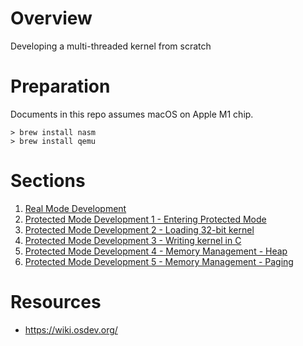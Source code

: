# Overview

Developing a multi-threaded kernel from scratch

# Preparation

Documents in this repo assumes macOS on Apple M1 chip.

```shell
> brew install nasm
> brew install qemu
```

# Sections

1. [Real Mode Development](./doc/real_mode_development.md)
2. [Protected Mode Development 1 - Entering Protected Mode](./doc/protected_mode_development_1.md)
3. [Protected Mode Development 2 - Loading 32-bit kernel](./doc/protected_mode_development_2.md)
4. [Protected Mode Development 3 - Writing kernel in C](./doc/protected_mode_development_3.md)
5. [Protected Mode Development 4 - Memory Management - Heap](./doc/protected_mode_development_4.md)
6. [Protected Mode Development 5 - Memory Management - Paging](./doc/protected_mode_development_4.md)

# Resources

- https://wiki.osdev.org/
